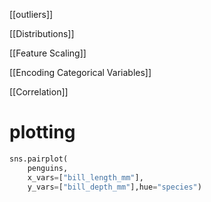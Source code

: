 [[outliers]]

[[Distributions]]

[[Feature Scaling]]

[[Encoding Categorical Variables]]

[[Correlation]]

# plotting

```python
sns.pairplot(
    penguins,
    x_vars=["bill_length_mm"],
    y_vars=["bill_depth_mm"],hue="species")
```